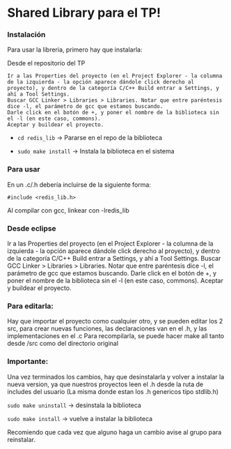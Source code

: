 # Shared Library para el TP!

### Instalación

Para usar la libreria, primero hay que instalarla:

Desde el repositorio del TP

    Ir a las Properties del proyecto (en el Project Explorer - la columna de la izquierda - la opción aparece dándole click derecho al proyecto), y dentro de la categoría C/C++ Build entrar a Settings, y ahí a Tool Settings.
    Buscar GCC Linker > Libraries > Libraries. Notar que entre paréntesis dice -l, el parámetro de gcc que estamos buscando.
    Darle click en el botón de +, y poner el nombre de la biblioteca sin el -l (en este caso, commons).
    Aceptar y buildear el proyecto.

* `cd redis_lib`			-> 	Pararse en el repo de la biblioteca

* `sudo make install` 	-> 	Instala la biblioteca en el sistema



### Para usar 

En un .c/.h debería incluirse de la siguiente forma: 

`#include <redis_lib.h>`

Al compilar con gcc, linkear con -lredis_lib

### Desde eclipse

Ir a las Properties del proyecto (en el Project Explorer - la columna de la izquierda - la opción aparece dándole click derecho al proyecto), y dentro de la categoría C/C++ Build entrar a Settings, y ahí a Tool Settings.
Buscar GCC Linker > Libraries > Libraries. Notar que entre paréntesis dice -l, el parámetro de gcc que estamos buscando.
Darle click en el botón de +, y poner el nombre de la biblioteca sin el -l (en este caso, commons).
Aceptar y buildear el proyecto.

### Para editarla:

Hay que importar el proyecto como cualquier otro, y se pueden editar los 2 src, para crear nuevas funciones, las declaraciones van en el .h, y las implementaciones en el .c
Para recompilarla, se puede hacer make all tanto desde /src como del directorio original

### Importante:

Una vez terminados los cambios, hay que desinstalarla y volver a instalar la nueva version, ya que nuestros proyectos leen el .h desde la ruta de includes del usuario (La misma donde estan los .h genericos tipo stdlib.h)

`sudo make uninstall`   -> 	desinstala la biblioteca

`sudo make install`	  	 -> 	vuelve a instalar la biblioteca

Recomiendo que cada vez que alguno haga un cambio avise al grupo para reinstalar.